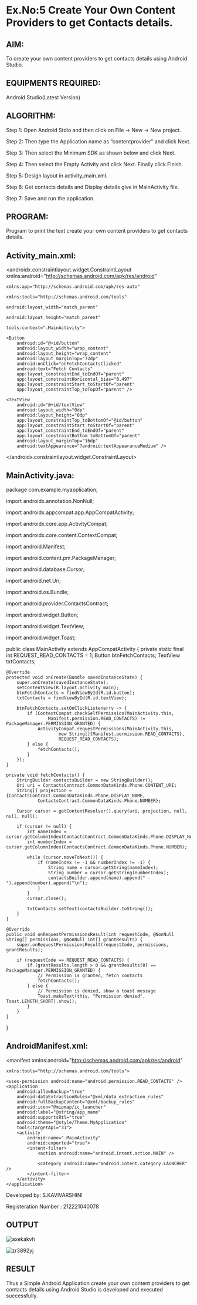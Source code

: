 
# Ex.No:5 Create Your Own Content Providers to get Contacts details.


## AIM:

To create your own content providers to get contacts details using Android Studio.

## EQUIPMENTS REQUIRED:

Android Studio(Latest Version)

## ALGORITHM:

Step 1: Open Android Stdio and then click on File -> New -> New project.

Step 2: Then type the Application name as “contentprovider″ and click Next. 

Step 3: Then select the Minimum SDK as shown below and click Next.

Step 4: Then select the Empty Activity and click Next. Finally click Finish.

Step 5: Design layout in activity_main.xml.

Step 6: Get contacts details and Display details give in MainActivity file.

Step 7: Save and run the application.

## PROGRAM:

Program to print the text create your own content providers to get contacts details.

## Activity_main.xml:

<?xml version="1.0" encoding="utf-8"?>

<androidx.constraintlayout.widget.ConstraintLayout xmlns:android="http://schemas.android.com/apk/res/android"

    xmlns:app="http://schemas.android.com/apk/res-auto"
    
    xmlns:tools="http://schemas.android.com/tools"
    
    android:layout_width="match_parent"
    
    android:layout_height="match_parent"
    
    tools:context=".MainActivity">

    <Button
        android:id="@+id/button"
        android:layout_width="wrap_content"
        android:layout_height="wrap_content"
        android:layout_marginTop="72dp"
        android:onClick="onFetchContactsClicked"
        android:text="Fetch Contacts"
        app:layout_constraintEnd_toEndOf="parent"
        app:layout_constraintHorizontal_bias="0.497"
        app:layout_constraintStart_toStartOf="parent"
        app:layout_constraintTop_toTopOf="parent" />

    <TextView
        android:id="@+id/textView"
        android:layout_width="0dp"
        android:layout_height="0dp"
        app:layout_constraintTop_toBottomOf="@id/button"
        app:layout_constraintStart_toStartOf="parent"
        app:layout_constraintEnd_toEndOf="parent"
        app:layout_constraintBottom_toBottomOf="parent"
        android:layout_marginTop="16dp"
        android:textAppearance="?android:textAppearanceMedium" />

</androidx.constraintlayout.widget.ConstraintLayout>

## MainActivity.java:

package com.example.myapplication;

import androidx.annotation.NonNull;

import androidx.appcompat.app.AppCompatActivity;

import androidx.core.app.ActivityCompat;

import androidx.core.content.ContextCompat;

import android.Manifest;

import android.content.pm.PackageManager;

import android.database.Cursor;

import android.net.Uri;

import android.os.Bundle;

import android.provider.ContactsContract;

import android.widget.Button;

import android.widget.TextView;

import android.widget.Toast;

public class MainActivity extends AppCompatActivity {
    private static final int REQUEST_READ_CONTACTS = 1;
    Button btnFetchContacts;
    TextView txtContacts;

    @Override
    protected void onCreate(Bundle savedInstanceState) {
        super.onCreate(savedInstanceState);
        setContentView(R.layout.activity_main);
        btnFetchContacts = findViewById(R.id.button);
        txtContacts = findViewById(R.id.textView);

        btnFetchContacts.setOnClickListener(v -> {
            if (ContextCompat.checkSelfPermission(MainActivity.this,
                    Manifest.permission.READ_CONTACTS) != PackageManager.PERMISSION_GRANTED) {
                ActivityCompat.requestPermissions(MainActivity.this,
                        new String[]{Manifest.permission.READ_CONTACTS},
                        REQUEST_READ_CONTACTS);
            } else {
                fetchContacts();
            }
        });
    }

    private void fetchContacts() {
        StringBuilder contactsBuilder = new StringBuilder();
        Uri uri = ContactsContract.CommonDataKinds.Phone.CONTENT_URI;
        String[] projection = {ContactsContract.CommonDataKinds.Phone.DISPLAY_NAME,
                ContactsContract.CommonDataKinds.Phone.NUMBER};

        Cursor cursor = getContentResolver().query(uri, projection, null, null, null);

        if (cursor != null) {
            int nameIndex = cursor.getColumnIndex(ContactsContract.CommonDataKinds.Phone.DISPLAY_NAME);
            int numberIndex = cursor.getColumnIndex(ContactsContract.CommonDataKinds.Phone.NUMBER);

            while (cursor.moveToNext()) {
                if (nameIndex != -1 && numberIndex != -1) {
                    String name = cursor.getString(nameIndex);
                    String number = cursor.getString(numberIndex);
                    contactsBuilder.append(name).append(" - ").append(number).append("\n");
                }
            }
            cursor.close();

            txtContacts.setText(contactsBuilder.toString());
        }
    }

    @Override
    public void onRequestPermissionsResult(int requestCode, @NonNull String[] permissions, @NonNull int[] grantResults) {
        super.onRequestPermissionsResult(requestCode, permissions, grantResults);

        if (requestCode == REQUEST_READ_CONTACTS) {
            if (grantResults.length > 0 && grantResults[0] == PackageManager.PERMISSION_GRANTED) {
                // Permission is granted, fetch contacts
                fetchContacts();
            } else {
                // Permission is denied, show a toast message
                Toast.makeText(this, "Permission denied", Toast.LENGTH_SHORT).show();
            }
        }
    }
}

## AndroidManifest.xml:

<?xml version="1.0" encoding="utf-8"?>

<manifest xmlns:android="http://schemas.android.com/apk/res/android"
          
    xmlns:tools="http://schemas.android.com/tools">

    <uses-permission android:name="android.permission.READ_CONTACTS" />
    <application
        android:allowBackup="true"
        android:dataExtractionRules="@xml/data_extraction_rules"
        android:fullBackupContent="@xml/backup_rules"
        android:icon="@mipmap/ic_launcher"
        android:label="@string/app_name"
        android:supportsRtl="true"
        android:theme="@style/Theme.MyApplication"
        tools:targetApi="31">
        <activity
            android:name=".MainActivity"
            android:exported="true">
            <intent-filter>
                <action android:name="android.intent.action.MAIN" />

                <category android:name="android.intent.category.LAUNCHER" />
            </intent-filter>
        </activity>
    </application>

</manifest>

Developed by: S.KAVIVARSHINI

Registeration Number : 212221040078


## OUTPUT

![axekakvh](https://github.com/Aishwarya-TM/Mobile-Application-Development/assets/127846109/3845af5b-930a-4e02-aa55-e73f00a017f0)

![zr3892yj](https://github.com/Aishwarya-TM/Mobile-Application-Development/assets/127846109/587cf426-6bdc-4d07-8fe7-85cc7873eb1d)


## RESULT
Thus a Simple Android Application create your own content providers to get contacts details using Android Studio is developed and executed successfully.
